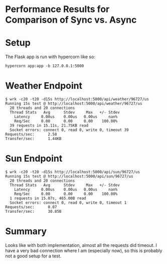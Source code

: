 Performance Results for Comparison of Sync vs. Async
====================================================

# Setup

The Flask app is run with hypercorn like so:
```
hypercorn app:app -b 127.0.0.1:5000
```

# Weather Endpoint
```
$ wrk -c20 -t20 -d15s http://localhost:5000/api/weather/96727/us
Running 15s test @ http://localhost:5000/api/weather/96727/us
  20 threads and 20 connections
  Thread Stats   Avg      Stdev     Max   +/- Stdev
    Latency     0.00us    0.00us   0.00us     nan%
    Req/Sec     0.00      0.00     0.00    100.00%
  39 requests in 15.11s, 21.75KB read
  Socket errors: connect 0, read 0, write 0, timeout 39
Requests/sec:      2.58
Transfer/sec:      1.44KB
```

# Sun Endpoint
```
$ wrk -c20 -t20 -d15s http://localhost:5000/api/sun/96727/us
Running 15s test @ http://localhost:5000/api/sun/96727/us
  20 threads and 20 connections
  Thread Stats   Avg      Stdev     Max   +/- Stdev
    Latency     0.00us    0.00us   0.00us     nan%
    Req/Sec     0.00      0.00     0.00    100.00%
  1 requests in 15.07s, 465.00B read
  Socket errors: connect 0, read 0, write 0, timeout 1
Requests/sec:      0.07
Transfer/sec:      30.85B
```

# Summary

Looks like with both implementation, almost all the requests did timeout. 
I have a very bad connection where I am (especially now), so this is probably not a good setup for a test.
